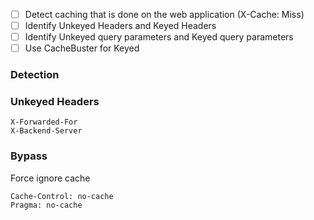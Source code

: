 - [ ] Detect caching that is done on the web application (X-Cache: Miss)
- [ ] Identify Unkeyed Headers and Keyed Headers
- [ ] Identify Unkeyed query parameters and Keyed query parameters
- [ ] Use CacheBuster for Keyed

### Detection

### Unkeyed Headers
```
X-Forwarded-For
X-Backend-Server

```
### Bypass
Force ignore cache
```
Cache-Control: no-cache
Pragma: no-cache
```